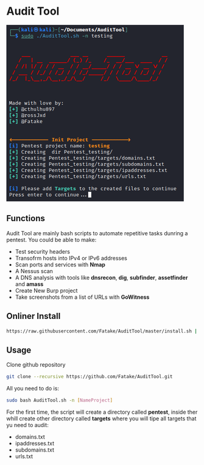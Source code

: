 # Audit Tool

![](assets/2022-07-28_20-39.png)

## Functions

Audit Tool are mainly bash scripts to automate repetitive tasks dunring a pentest.
You could be able to make:

- Test security headers
- Transofrm hosts into IPv4 or IPv6 addresses
- Scan ports and services with **Nmap**
- A Nessus scan
- A DNS analysis with tools like **dnsrecon**, **dig**, **subfinder**, **assetfinder** and **amass**
- Create New Burp project
- Take screenshots from a list of URLs with **GoWitness**

## Onliner Install
```bash
https://raw.githubusercontent.com/Fatake/AuditTool/master/install.sh | sudo bash
```

## Usage

Clone github repository

```bash
git clone --recursive https://github.com/Fatake/AuditTool.git
```

All you need to do is:

```bash
sudo bash AuditTool.sh -n [NameProject]
```

For the first time, the script will create a directory called **pentest**, inside ther whill create other directory called **targets** where you will tipe all targets that yu need to audit:

- domains.txt
- ipaddresses.txt
- subdomains.txt
- urls.txt
